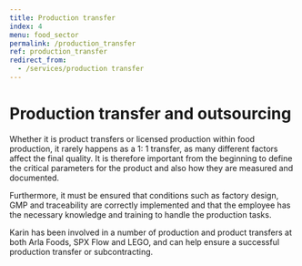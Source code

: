 ```yaml
---
title: Production transfer
index: 4
menu: food_sector
permalink: /production_transfer
ref: production_transfer
redirect_from:
  - /services/production transfer
---
```


# Production transfer and outsourcing

Whether it is product transfers or licensed production within food production, it rarely happens as a 1: 1 transfer, as many different factors affect the final quality. 
It is therefore important from the beginning to define the critical parameters for the product and also how they are measured and documented. 

Furthermore, it must be ensured that conditions such as factory design, GMP and traceability are correctly implemented and that the employee has the necessary knowledge and training to handle the production tasks. 

Karin has been involved in a number of production and product transfers at both Arla Foods, SPX Flow and LEGO, and can help ensure a successful production transfer or subcontracting. 
